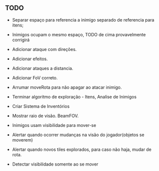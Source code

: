 
 TODO
 ----
   * Separar espaço para referencia a inimigo separado de referencia para itens;
   * Inimigos ocupam o mesmo espaço, TODO de cima provavelmente corrigirá
   
   * Adicionar ataque com direções.
   * Adicionar efeitos.
   * Adicionar ataques a distancia.
   * Adicionar FoV correto.
   * Arrumar moveRota para não apagar ao atacar inimigo.

   * Terminar algoritmo de exploração - Itens, Analise de Inimigos
   
   * Criar Sistema de Inventórios
   
   * Mostrar raio de visão. BeamFOV.
   
   * Inimigos usam visibilidade para mover-se
   
   * Alertar quando ocorrer mudanças na visão do jogador(objetos se moverem)
   * Alertar quando novos tiles explorados, para caso não haja, mudar de rota.
   
   
   * Detectar visibilidade somente ao se mover
